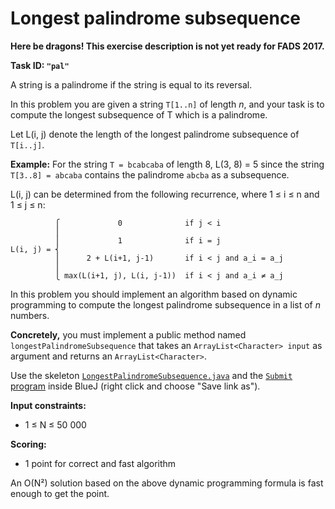 Longest palindrome subsequence
==============================

**Here be dragons! This exercise description is not yet ready for FADS 2017.**

**Task ID: `"pal"`**

A string is a palindrome if the string is equal to its reversal.

In this problem you are given a string `T[1..n]` of length *n*,
and your task is to compute the longest subsequence of T which is a palindrome.

Let L(i, j) denote the length of the longest palindrome subsequence of `T[i..j]`.

**Example:** For the string `T = bcabcaba` of length 8, L(3, 8) = 5
since the string `T[3..8] = abcaba` contains the palindrome `abcba` as a subsequence.

L(i, j) can be determined from the following recurrence, where 1 ≤ i ≤ n and 1 ≤ j ≤ n:

```
          ⎧             0              if j < i
          ⎪
          ⎪             1              if i = j
L(i, j) = ⎨
          ⎪      2 + L(i+1, j-1)       if i < j and a_i = a_j
          ⎪
          ⎩ max(L(i+1, j), L(i, j-1))  if i < j and a_i ≠ a_j
```

In this problem you should implement an algorithm based on dynamic programming
to compute the longest palindrome subsequence in a list of *n* numbers.

**Concretely,** you must implement a public method named
`longestPalindromeSubsequence` that takes an `ArrayList<Character> input` as argument
and returns an `ArrayList<Character>`.

Use the skeleton
<a href="https://github.com/Mortal/csaudk-submitj/raw/master/tasks/pal/LongestPalindromeSubsequence.java">
`LongestPalindromeSubsequence.java`</a>
and the
<a href="https://github.com/Mortal/csaudk-submitj/raw/master/Submit.java">
`Submit` program</a>
inside BlueJ (right click and choose "Save link as").

**Input constraints:**

  * 1 ≤ N ≤ 50 000

**Scoring:**

  * 1 point for correct and fast algorithm

An O(N²) solution based on the above dynamic programming formula is fast enough to get the point.
